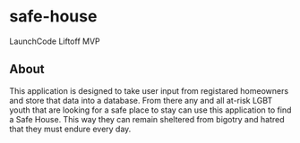 # safe-house
LaunchCode Liftoff MVP

## About
This application is designed to take user input from registared homeowners and store that data into a database.
From there any and all at-risk LGBT youth that are looking for a safe place to stay can use this application to find a Safe House.
This way they can remain sheltered from bigotry and hatred that they must endure every day.
